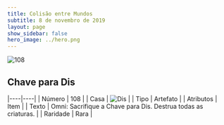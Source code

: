 ```yaml
---
title: Colisão entre Mundos
subtitle: 8 de novembro de 2019
layout: page
show_sidebar: false
hero_image: ../hero.png
---
```


![108](https://cdn.keyforgegame.com/media/card_front/pt/452_108_MMWV3HMH5GM6_pt.png)

## Chave para Dis

|----|----|
| Número | 108 |
| Casa | ![Dis](https://archonarcana.com/images/thumb/e/e8/Dis.png/22px-Dis.png "Dis") |
| Tipo | Artefato |
| Atributos | Item |
| Texto | Omni: Sacrifique a Chave para Dis.  Destrua todas as criaturas. |
| Raridade | Rara |
